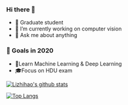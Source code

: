 ### Hi there 🐏

- 🌱 Graduate student
- 🔭 I’m currently working on computer vision
- 💬 Ask me about anything

### 🚀 Goals in 2020

- 🍃Learn Machine Learning & Deep Learning
- 🎓Focus on HDU exam

[![Lizhihao's github stats](https://github-readme-stats.vercel.app/api?username=LiZhiHao97&show_icons=true&theme=dracula)](https://github.com/anuraghazra/github-readme-stats)

[![Top Langs](https://github-readme-stats.vercel.app/api/top-langs/?username=LiZhiHao97&layout=compact)](https://github.com/anuraghazra/github-readme-stats)



<!--
**LiZhiHao97/LiZhiHao97** is a ✨ _special_ ✨ repository because its `README.md` (this file) appears on your GitHub profile.

Here are some ideas to get you started:

- 🔭 I’m currently working on ...
- 🌱 I’m currently learning ...
- 👯 I’m looking to collaborate on ...
- 🤔 I’m looking for help with ...
- 💬 Ask me about ...
- 📫 How to reach me: ...
- 😄 Pronouns: ...
- ⚡ Fun fact: ...
-->
